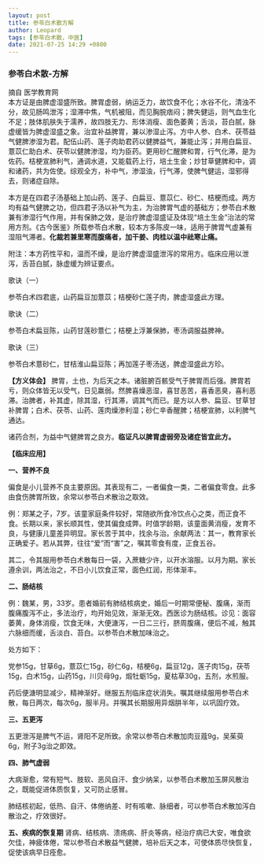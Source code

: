 ```yaml
---
layout: post
title: 参苓白术散方解
author: Leopard
tags: [参苓白术散，中医]
date: 2021-07-25 14:29 +0800
---
```

### 参苓白术散-方解
摘自 医学教育网   
本方证是由脾虚湿盛所致。脾胃虚弱，纳运乏力，故饮食不化；水谷不化，清浊不分，故见肠鸣泄泻；湿滞中焦，气机被阻，而见胸脘痞闷；脾失健运，则气血生化不足；肢体肌肤失于濡养，故四肢无力、形体消瘦、面色萎黄；舌淡，苔白腻，脉虚缓皆为脾虚湿盛之象。治宜补益脾胃，兼以渗湿止泻。方中人参、白术、茯苓益气健脾渗湿为君。配伍山药、莲子肉助君药以健脾益气，兼能止泻；并用白扁豆、薏苡仁助白术、茯苓以健脾渗湿，均为臣药。更用砂仁醒脾和胃，行气化滞，是为佐药。桔梗宣肺利气，通调水道，又能载药上行，培土生金；炒甘草健脾和中，调和诸药，共为佐使。综观全方，补中气，渗湿浊，行气滞，使脾气健运，湿邪得去，则诸症自除。

本方是在四君子汤基础上加山药、莲子、白扁豆、薏苡仁、砂仁、桔梗而成。两方均有益气健脾之功，但四君子汤以补气为主，为治脾胃气虚的基础方；参苓白术散兼有渗湿行气作用，并有保肺之效，是治疗脾虚湿盛证及体现“培土生金”治法的常用方剂。《古今医鉴》所载参苓白术散，较本方多陈皮一味，适用于脾胃气虚兼有湿阻气滞者。**化裁若兼里寒而腹痛者，加干姜、肉桂以温中祛寒止痛。**

附注：本方药性平和，温而不燥，是治疗脾虚湿盛泄泻的常用方。临床应用以泄泻，舌苔白腻，脉虚缓为辨证要点。

歌诀（一）

参苓白术四君底，山药扁豆加薏苡；桔梗砂仁莲子肉，脾虚湿盛此方理。

歌诀（二）

参苓白术扁豆陈，山药甘莲砂薏仁；桔梗上浮兼保肺，枣汤调服益脾神。

歌诀（三）

参苓白术薏砂仁，甘桔淮山扁豆陈；再加莲子枣汤送，脾虚湿盛此方珍。

**【方义体会】** 脾胃，土也，为后天之本。诸脏腑百骸受气于脾胃而后强。脾胃若亏，则众体皆无以受气，日见羸弱。然脾喜燥恶湿，喜甘恶苦，喜香恶臭，喜利恶滞。治脾者，补其虚，除其湿，行其滞，调其气而已。是方以人参、扁豆、甘草甘补脾胃；白术、茯苓、山药、莲肉燥渗利湿；砂仁辛香醒脾；桔梗宣肺，以利脾气通达。

诸药合剂，为益中气健脾胃之良方。**临证凡以脾胃虚弱旁及诸症皆宜此方。**

**【临床应用】**

**一、营养不良** 

偏食是小儿营养不良主要原因。其表现有二，一者偏食一类，二者偏食零食。此多由食伤脾胃所致，余常以参苓白术散治之取效。

例：郑某之子，7岁。该童家庭条件较好，常随欲所食冷饮点心之类，而正食不食。长期以来，家长顺其性，使其偏食成弊。时值学龄期，该童面黄消瘦，发育不良，与健康儿童差异明显。家长苦于其中，找余与治。余献两法：其一，教育家长正确爱子。若从其弊，往往“爱”而“害”之，嘱其零食有度，正食五谷。

其二，令其服用参苓白术散每日一袋，入蔗糖少许，以开水溶服。以月为期。家长遵余训，两法治之，不日小儿饮食正常，面色红润，形体渐丰。

**二、肠结核**

例：魏某，男，33岁。患者婚前有肺结核病史，婚后一时期常便秘、腹痛，渐而腹痛腹泻不止，多法治疗，均开始见效，渐渐无效。西医诊为肠结核。诊见：面容萎黄，身体消瘦，饮食无味，大便溏泻，一日二三行，脐周腹痛，便后不减，触其六脉细而缓，舌淡白、苔白。以参苓白术散加味治之。

处方如下：

党参15g，甘草6g，薏苡仁15g，砂仁6g，桔梗6g，扁豆12g，莲子肉15g，茯苓15g，白术15g，山药15g，川贝母9g，煅牡蛎15g，夏枯草30g，五剂，水煎服。

药后便溏明显减少，精神渐好。继服五剂临床症状消失。嘱其继续服用参苓白术散，每日两次，每次6g，服半月。并嘱其长期服用异烟肼半年，以巩固疗效。

**三、五更泻**

五更泄泻是脾气不运，肾阳不足所致。余常以参苓白术散加肉豆蔻9g，吴茱萸6g，附子3g治之即效。

**四、肺气虚弱**

大病渐愈，常有短气、肢软、恶风自汗、食少纳呆，以参苓白术散加玉屏风散治之，既能促进体质恢复，又可防止感冒。

肺结核初起，低热、自汗、体倦纳差、时有咳嗽、脉细者，可以参苓白术散加泻白散治之，疗效很好。

**五、疾病的恢复期** 肾病、结核病、溃疡病、肝炎等病，经治疗病已大安，唯食欲欠佳，神疲体倦，常以参苓白术散益气健脾，培补后天之本，可使体质尽快恢复，促使该病早日痊愈。 

